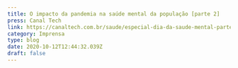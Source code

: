 ```yaml
---
title: O impacto da pandemia na saúde mental da população [parte 2]
press: Canal Tech
link: https://canaltech.com.br/saude/especial-dia-da-saude-mental-parte-2-172701/
category: Imprensa
type: blog
date: 2020-10-12T12:44:32.039Z
draft: false
---
```

